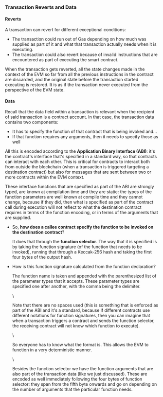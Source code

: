 ### Transaction Reverts and Data

#### Reverts

A transaction can revert for different exceptional conditions:
    
- The transaction could run out of Gas depending on how much was supplied as part of it and what that transaction actually needs when it is executing.
- The transaction could also revert because of invalid instructions that are encountered as part of executing the smart contract.

When the transaction gets reverted, all the state changes made in the context of the EVM so far from all the previous instructions in the contract are discarded, and the original state before the transaction started executing is restored. It is as if the transaction never executed from the perspective of the EVM state.

#### Data
Recall that the data field within a transaction is relevant when the recipient of said transaction is a contract account. In that case, the transaction data contains two components:

- It has to specify the function of that contract that is being invoked and...
- If that function requires any arguments, then it needs to specify those as well

All this is encoded according to the **Application Binary Interface (ABI)**: it's the contract's interface that's specified in a standard way, so that contracts can interact with each other. This is critical for contracts to interact both from outside the blockchain (when a transaction is triggered targeting a destination contract) but also for messages that are sent between two or more contracts within the EVM context.

These interface functions that are specified as part of the ABI are strongly typed, are known at compilation time and they are static: the types of the function parameters are well known at compile time and they cannot change, because if they did, then what is specified as part of the contract call during execution will not reflect to what the destination contract requires in terms of the function encoding, or in terms of the arguments that are supplied.

- So, **how does a callee contract specify the function to be invoked on the destination contract**?

    It does that through the **function selector**. The way that it is specified is by taking the function signature (of the function that needs to be invoked), running that through a Keccak-256 hash and taking the first four bytes of the output hash.

- How is this function signature calculated from the function declaration?

    The function name is taken and appended with the parenthesized list of the parameter types that it accepts. These parameter types are specified one after another, with the comma being the delimiter.

    \

    Note that there are no spaces used (this is something that is enforced as part of the ABI and it's a standard, because if different contracts use different notations for function signatures, then you can imagine that when a transaction triggers a contract and sends the function selector, the receiving contract will not know which function to execute).

    \

    So everyone has to know what the format is. This allows the EVM to function in a very deterministic manner.

    \
    
    Besides the function selector we have the function arguments that are also part of the transaction data (like we just discussed).
    These are encoded as well immediately following the four bytes of function selector: they span from the fifth byte onwards and go on depending on the number of arguments that the particular function needs.